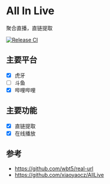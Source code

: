 # All In Live

聚合直播，直链提取

[![Release CI](https://github.com/ZeroDevi1/all-in-one-live/actions/workflows/release.yml/badge.svg)](https://github.com/ZeroDevi1/all-in-one-live/actions/workflows/release.yml)
## 主要平台

- [x] 虎牙
- [ ] 斗鱼
- [x] 哔哩哔哩

## 主要功能

- [x] 直链提取
- [x] 在线播放

## 参考
- https://github.com/wbt5/real-url
- https://github.com/xiaoyaocz/AllLive
